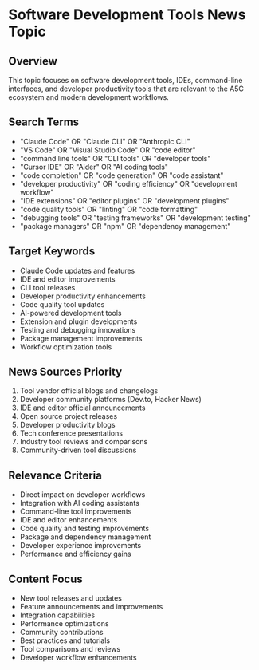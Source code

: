 # Software Development Tools News Topic

## Overview
This topic focuses on software development tools, IDEs, command-line interfaces, and developer productivity tools that are relevant to the A5C ecosystem and modern development workflows.

## Search Terms
- "Claude Code" OR "Claude CLI" OR "Anthropic CLI"
- "VS Code" OR "Visual Studio Code" OR "code editor"
- "command line tools" OR "CLI tools" OR "developer tools"
- "Cursor IDE" OR "Aider" OR "AI coding tools"
- "code completion" OR "code generation" OR "code assistant"
- "developer productivity" OR "coding efficiency" OR "development workflow"
- "IDE extensions" OR "editor plugins" OR "development plugins"
- "code quality tools" OR "linting" OR "code formatting"
- "debugging tools" OR "testing frameworks" OR "development testing"
- "package managers" OR "npm" OR "dependency management"

## Target Keywords
- Claude Code updates and features
- IDE and editor improvements
- CLI tool releases
- Developer productivity enhancements
- Code quality tool updates
- AI-powered development tools
- Extension and plugin developments
- Testing and debugging innovations
- Package management improvements
- Workflow optimization tools

## News Sources Priority
1. Tool vendor official blogs and changelogs
2. Developer community platforms (Dev.to, Hacker News)
3. IDE and editor official announcements
4. Open source project releases
5. Developer productivity blogs
6. Tech conference presentations
7. Industry tool reviews and comparisons
8. Community-driven tool discussions

## Relevance Criteria
- Direct impact on developer workflows
- Integration with AI coding assistants
- Command-line tool improvements
- IDE and editor enhancements
- Code quality and testing improvements
- Package and dependency management
- Developer experience improvements
- Performance and efficiency gains

## Content Focus
- New tool releases and updates
- Feature announcements and improvements
- Integration capabilities
- Performance optimizations
- Community contributions
- Best practices and tutorials
- Tool comparisons and reviews
- Developer workflow enhancements